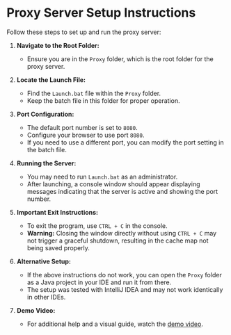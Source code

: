 # Proxy Server Setup Instructions

Follow these steps to set up and run the proxy server:

1. **Navigate to the Root Folder:**
   - Ensure you are in the `Proxy` folder, which is the root folder for the proxy server.

2. **Locate the Launch File:**
   - Find the `Launch.bat` file within the `Proxy` folder.
   - Keep the batch file in this folder for proper operation.

3. **Port Configuration:**
   - The default port number is set to `8080`.
   - Configure your browser to use port `8080`.
   - If you need to use a different port, you can modify the port setting in the batch file.

4. **Running the Server:**
   - You may need to run `Launch.bat` as an administrator.
   - After launching, a console window should appear displaying messages indicating that the server is active and showing the port number.

5. **Important Exit Instructions:**
   - To exit the program, use `CTRL + C` in the console.
   - **Warning:** Closing the window directly without using `CTRL + C` may not trigger a graceful shutdown, resulting in the cache map not being saved properly.

6. **Alternative Setup:**
   - If the above instructions do not work, you can open the `Proxy` folder as a Java project in your IDE and run it from there.
   - The setup was tested with IntelliJ IDEA and may not work identically in other IDEs.

7. **Demo Video:**
   - For additional help and a visual guide, watch the [demo video](https://drive.google.com/file/d/1aeNFKcALR6J0-p0S-k3G-9HrqVYv4KMM/view?usp=sharing).
